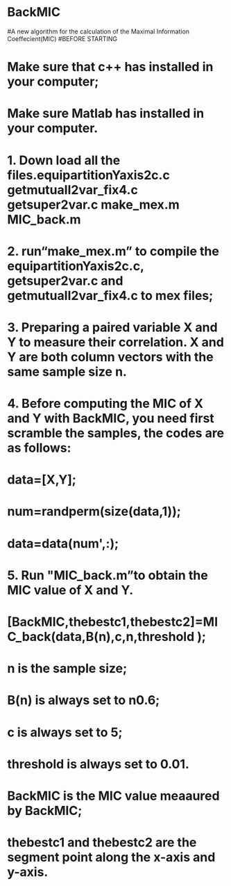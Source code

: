 # BackMIC
#A new algorithm for the calculation of the Maximal Information Coeffecient(MIC)
#BEFORE STARTING

# Make sure that c++ has installed in your computer;
# Make sure Matlab has installed in your computer.

# 1. Down load all the files.equipartitionYaxis2c.c getmutualI2var_fix4.c getsuper2var.c make_mex.m MIC_back.m 

# 2.  run“make_mex.m” to compile the equipartitionYaxis2c.c, getsuper2var.c and getmutualI2var_fix4.c to mex files;

# 3. Preparing a paired variable X and Y  to measure their correlation.   X and Y are both column vectors with the same sample size n. 
# 4. Before computing the MIC of X and Y with BackMIC, you need first scramble the samples, the codes are as follows:
#    data=[X,Y];
#    num=randperm(size(data,1));
#    data=data(num',:); 
# 5. Run "MIC_back.m”to obtain the MIC value of X and Y.
# [BackMIC,thebestc1,thebestc2]=MIC_back(data,B(n),c,n,threshold ); 
# n is the sample size; 
# B(n) is always set to  n0.6;
# c is always set to 5; 
# threshold is always set to 0.01.
# BackMIC is the MIC value meaaured by BackMIC;
# thebestc1 and thebestc2 are the segment point along the x-axis and y-axis.
